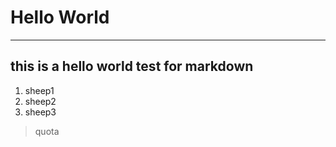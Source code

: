 # Hello World

***
## this is a hello world test for markdown


1. sheep1
2. sheep2
3. sheep3


> quota